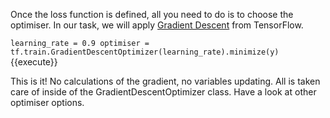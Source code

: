 Once the loss function is defined, all you need to do is to choose the optimiser. In our task, we will apply [Gradient Descent](https://www.tensorflow.org/api_docs/python/tf/train/GradientDescentOptimizer) from TensorFlow.

`learning_rate = 0.9
optimiser = tf.train.GradientDescentOptimizer(learning_rate).minimize(y)`{{execute}}

This is it! No calculations of the gradient, no variables updating. All is taken care of inside of the GradientDescentOptimizer class. Have a look at other optimiser options.
